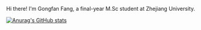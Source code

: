 Hi there! I'm Gongfan Fang, a final-year M.Sc student at Zhejiang University.

[![Anurag's GitHub stats](https://github-readme-stats.vercel.app/api?username=VainF&theme=dark&hide_border=1&)](https://github.com/anuraghazra/github-readme-stats)

<script type="text/javascript" id="clustrmaps" src="//cdn.clustrmaps.com/map_v2.js?cl=c4c4c4&w=300&t=tt&d=e9S_awRAjYhT5yiVagGNu9ZBArPRwFNiqCcI9jPj4sc&co=ffffff&cmo=5b80aa&cmn=a34747&ct=ffffff"></script>
